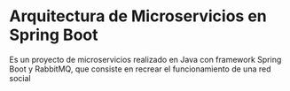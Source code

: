 # Arquitectura de Microservicios en Spring Boot
Es un proyecto de microservicios realizado en Java con framework Spring Boot y RabbitMQ, que consiste en  recrear el funcionamiento de una red social 

